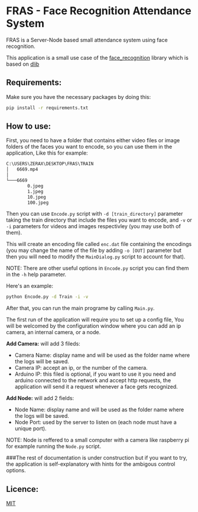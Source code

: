  # FRAS - Face Recognition Attendance System
 FRAS is a Server-Node based small attendance system using face recognition.
 
 This application is a small use case of the [face_recognition](https://github.com/ageitgey/face_recognition) 
 library which is based on [dlib](http://dlib.net/)
 ## Requirements:
 Make sure you have the necessary packages by doing this:
 ```bash
 pip install -r requirements.txt 
 ```
 ## How to use:
 First, you need to have a folder that contains either video files or image folders of the faces
 you want to encode, so you can use them in the application, Like this for example:
```bash
C:\USERS\ZERAX\DESKTOP\FRAS\TRAIN
│   6669.mp4
│
└───6669
        0.jpeg
        1.jpeg
        10.jpeg
        100.jpeg
```

 Then you can use `Encode.py` script with `-d [train_directory]` parameter taking the train directory that include the 
 files you want to encode, and `-v` or `-i` parameters for videos and images respectivley (you may use 
 both of them).

 This will create an encoding file called `enc.dat` file containing the encodings (you may change the 
 name of the file by adding `-o [OUT]` parameter but then you will need to modify the `MainDialog.py` 
 script to account for that).
 
 NOTE: There are other useful options in `Encode.py` script you can find them in the `-h` help parameter.
 
 Here's an example:
 ```bash
 python Encode.py -d Train -i -v
 ```
 After that, you can run the main programe by calling `Main.py`.

 The first run of the application will require you to set up a config file, You will be
 welcomed by the configuration window where you can add an ip camera, an internal 
 camera, or a node.

 **Add Camera:** will add 3 fileds:

 - Camera Name: display name and will be used as the folder name where the logs will be
   saved.
 - Camera IP: accept an ip, or the number of the camera.
 - Arduino IP: this filed is optional, if you want to use it you need and arduino 
   connected to the network and accept http requests, the application will send it 
   a request whenever a face gets recognized.
   
 **Add Node:** will add 2 fields:

 - Node Name: display name and will be used as the folder name where the logs will be
   saved.
 - Node Port: used by the server to listen on (each node must have a unique port).

 NOTE: Node is reffered to a small computer with a camera like raspberry pi 
 for example running the `Node.py` script.

 ###The rest of documentation is under construction but if you want to try, the application is self-explanatory with hints for the ambigous control options. 
 ## Licence:
 [MIT](https://choosealicense.com/licenses/mit/)